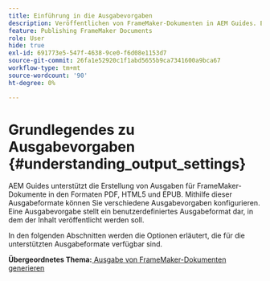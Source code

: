```yaml
---
title: Einführung in die Ausgabevorgaben
description: Veröffentlichen von FrameMaker-Dokumenten in AEM Guides. Erfahren Sie, wie Sie Ausgaben für FrameMaker-Dokumente in den Formaten PDF, HTML5 und EPUB generieren.
feature: Publishing FrameMaker Documents
role: User
hide: true
exl-id: 691773e5-547f-4638-9ce0-f6d08e1153d7
source-git-commit: 26fa1e52920c1f1abd5655b9ca7341600a9bca67
workflow-type: tm+mt
source-wordcount: '90'
ht-degree: 0%

---
```


# Grundlegendes zu Ausgabevorgaben {#understanding_output_settings}

AEM Guides unterstützt die Erstellung von Ausgaben für FrameMaker-Dokumente in den Formaten PDF, HTML5 und EPUB. Mithilfe dieser Ausgabeformate können Sie verschiedene Ausgabevorgaben konfigurieren. Eine Ausgabevorgabe stellt ein benutzerdefiniertes Ausgabeformat dar, in dem der Inhalt veröffentlicht werden soll.

In den folgenden Abschnitten werden die Optionen erläutert, die für die unterstützten Ausgabeformate verfügbar sind.

**Übergeordnetes Thema:**[ Ausgabe von FrameMaker-Dokumenten generieren](fm-output-generatation.md)

